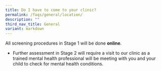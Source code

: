 ```yaml
---
title: Do I have to come to your clinic?
permalink: /faqs/general/location/
description: ""
third_nav_title: General
variant: markdown
---
```

All screening procedures in Stage 1 will be done **online**.

* Further assessment in Stage 2 will require a visit to our clinic as a trained mental health professional will be meeting with you and your child to check for mental health conditions.